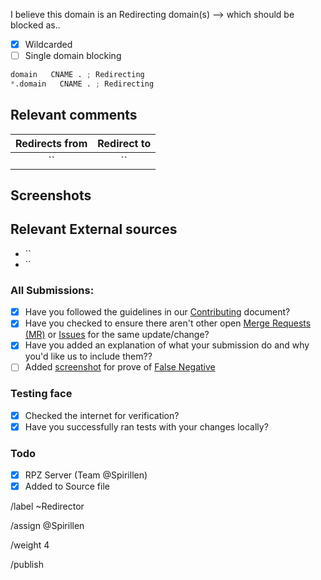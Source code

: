 I believe this domain is an Redirecting domain(s) --> which should be blocked as..

- [X] Wildcarded
- [ ] Single domain blocking

```python
domain   CNAME . ; Redirecting
*.domain   CNAME . ; Redirecting
```

## Relevant comments
<!-- Be as clear as possible: nobody can read your mind, and nobody is looking at your issue over your shoulder. -->
| Redirects from | Redirect to |
| :------------: | :---------: |
| `` | `` |


## Screenshots


## Relevant External sources
- ``
- ``

### All Submissions:
- [X] Have you followed the guidelines in our [Contributing](CONTRIBUTING.md)
	  document?
- [x] Have you checked to ensure there aren't other open
      [Merge Requests (MR)](../merge_requests) or [Issues](../issues) for the
      same update/change?
- [X] Have you added an explanation of what your submission do and why you'd
	  like us to include them??
- [ ] Added [screenshot](https://mypdns.org/MypDNS/support/-/wikis/Screenshot)
	  for prove of [False Negative](https://mypdns.org/MypDNS/support/-/wikis/False-Negative)

### Testing face
- [X] Checked the internet for verification?
- [X] Have you successfully ran tests with your changes locally?

### Todo
- [X] RPZ Server (Team @Spirillen)
- [X] Added to Source file

/label ~Redirector

/assign @Spirillen

/weight 4

/publish
